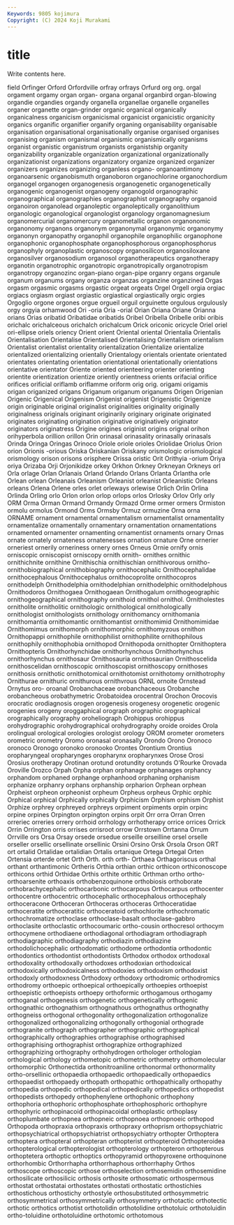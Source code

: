```yaml
---
Keywords: 9805 kojimura
Copyright: (C) 2024 Koji Murakami
---
```


# title

Write contents here.



field Orfinger Orford Orfordville orfray orfrays Orfurd
org org. orgal orgament orgamy organ organ- organa organal organbird
organ-blowing organdie organdies organdy organella organellae organelle organelles organer organette
organ-grinder organic organical organically organicalness organicism organicismal organicist organicistic organicity
organics organific organifier organify organing organisability organisable organisation organisational organisationally
organise organised organises organising organism organismal organismic organismically organisms organist
organistic organistrum organists organistship organity organizability organizable organization organizational organizationally
organizationist organizations organizatory organize organized organizer organizers organizes organizing organless
organo- organoantimony organoarsenic organobismuth organoboron organochlorine organochordium organogel organogen organogenesis
organogenetic organogenetically organogenic organogenist organogeny organogold organographic organographical organographies organographist
organography organoid organoiron organolead organoleptic organoleptically organolithium organologic organological organologist
organology organomagnesium organomercurial organomercury organometallic organon organonomic organonomy organons organonym
organonymal organonymic organonymy organonyn organopathy organophil organophile organophilic organophone organophonic
organophosphate organophosphorous organophosphorus organophyly organoplastic organoscopy organosilicon organosiloxane organosilver organosodium
organosol organotherapeutics organotherapy organotin organotrophic organotropic organotropically organotropism organotropy organozinc
organ-piano organ-pipe organry organs organule organum organums organy organza organzas
organzine organzined Orgas orgasm orgasmic orgasms orgastic orgeat orgeats Orgel
Orgell orgia orgiac orgiacs orgiasm orgiast orgiastic orgiastical orgiastically orgic
orgies Orgoglio orgone orgones orgue orgueil orguil orguinette orgulous orgulously
orgy orgyia orhamwood Ori -oria Oria -orial Orian Oriana Oriane
Orianna orians Orias oribatid Oribatidae oribatids Oribel Oribella Oribelle oribi
oribis orichalc orichalceous orichalch orichalcum Orick oriconic oricycle Oriel oriel
ori-ellipse oriels oriency Orient orient Oriental oriental Orientalia Orientalis Orientalisation
Orientalise Orientalised Orientalising Orientalism orientalism Orientalist orientalist orientality orientalization Orientalize
orientalize orientalized orientalizing orientally Orientalogy orientals orientate orientated orientates orientating
orientation orientational orientationally orientations orientative orientator Oriente oriented orienteering orienter
orienting orientite orientization orientize oriently orientness orients orifacial orifice orifices
orificial oriflamb oriflamme oriform orig orig. origami origamis origan origanized
origans Origanum origanum origanums Origen Origenian Origenic Origenical Origenism Origenist
origenist Origenistic Origenize origin originable original originalist originalities originality originally
originalness originals originant originarily originary originate originated originates originating origination
originative originatively originator originators originatress Origine origines originist origins orignal
orihon orihyperbola orillion orillon Orin orinasal orinasality orinasally orinasals Orinda
Oringa Oringas Orinoco Oriole oriole orioles Oriolidae Oriolus Orion orion
Orionis -orious Oriska Oriskanian Oriskany orismologic orismological orismology orison orisons
orisphere Orissa oristic Orit Orithyia -orium Oriya oriya Orizaba Orji
Orjonikidze orkey Orkhon Orkney Orkneyan Orkneys orl Orla orlage Orlan
Orlanais Orland Orlando Orlans Orlanta Orlantha orle Orlean orlean Orleanais
Orleanism Orleanist orleanist Orleanistic Orleans orleans Orlena Orlene orles orlet
orleways orlewise Orlich Orlin Orlina Orlinda Orling orlo Orlon orlon
orlop orlops orlos Orlosky Orlov Orly orly ORM Orma Orman
Ormand Ormandy Ormazd Orme ormer ormers Ormiston ormolu ormolus Ormond
Orms Ormsby Ormuz ormuzine Orna orna ORNAME ornament ornamental ornamentalism
ornamentalist ornamentality ornamentalize ornamentally ornamentary ornamentation ornamentations ornamented ornamenter ornamenting
ornamentist ornaments ornary Ornas ornate ornately ornateness ornatenesses ornation ornature
Orne ornerier orneriest ornerily orneriness ornery ornes Orneus Ornie ornify
ornis orniscopic orniscopist orniscopy ornith ornith- ornithes ornithic ornithichnite ornithine
Ornithischia ornithischian ornithivorous ornitho- ornithobiographical ornithobiography ornithocephalic Ornithocephalidae ornithocephalous Ornithocephalus
ornithocoprolite ornithocopros ornithodelph Ornithodelphia ornithodelphian ornithodelphic ornithodelphous Ornithodoros Ornithogaea Ornithogaean
Ornithogalum ornithogeographic ornithogeographical ornithography ornithoid ornithol ornithol. Ornitholestes ornitholite ornitholitic
ornithologic ornithological ornithologically ornithologist ornithologists ornithology ornithomancy ornithomania ornithomantia ornithomantic
ornithomantist ornithomimid Ornithomimidae Ornithomimus ornithomorph ornithomorphic ornithomyzous ornithon Ornithopappi ornithophile
ornithophilist ornithophilite ornithophilous ornithophily ornithophobia ornithopod Ornithopoda ornithopter Ornithoptera Ornithopteris
Ornithorhynchidae ornithorhynchous Ornithorhynchus ornithorhynchus ornithosaur Ornithosauria ornithosaurian Ornithoscelida ornithoscelidan ornithoscopic
ornithoscopist ornithoscopy ornithoses ornithosis ornithotic ornithotomical ornithotomist ornithotomy ornithotrophy Ornithurae
ornithuric ornithurous ornithvrous ORNL ornoite Ornstead Ornytus oro- oroanal Orobanchaceae
orobanchaceous Orobanche orobancheous orobathymetric Orobatoidea orocentral Orochon Orocovis orocratic orodiagnosis
orogen orogenesis orogenesy orogenetic orogenic orogenies orogeny oroggaphical orograph orographic
orographical orographically orography oroheliograph Orohippus orohippus orohydrographic orohydrographical orohydrography oroide
oroides Orola orolingual orological orologies orologist orology OROM orometer orometers
orometric orometry Oromo oronasal oronasally Orondo Orono Oronoco oronoco Oronogo
oronoko oronooko Orontes Orontium Orontius oropharyngeal oropharynges oropharynx oropharynxes Orose
Orosi Orosius orotherapy Orotinan orotund orotundity orotunds O'Rourke Orovada Oroville
Orozco Orpah Orpha orphan orphanage orphanages orphancy orphandom orphaned orphange
orphanhood orphaning orphanism orphanize orphanry orphans orphanship orpharion Orphean orphean
Orpheist orpheon orpheonist orpheum Orpheus orpheus Orphic orphic Orphical orphical
Orphically orphically Orphicism Orphism orphism Orphist Orphize orphrey orphreyed orphreys
orpiment orpiments orpin orpinc orpine orpines Orpington orpington orpins orpit
Orr orra Orran Orren orreriec orreries orrery orrhoid orrhology orrhotherapy
orrice orrices Orrick Orrin Orrington orris orrises orrisroot orrow Orrstown
Orrtanna Orrum Orrville ors Orsa Orsay orsede orsedue orseille orseilline
orsel orselle orseller orsellic orsellinate orsellinic Orsini Orsino Orsk Orsola
Orson ORT ort ortalid Ortalidae ortalidian Ortalis ortanique Ortega Ortegal
Orten Ortensia orterde ortet Orth Orth. orth orth- Orthaea Orthagoriscus
orthal orthant orthantimonic Ortheris Orthia orthian orthic orthicon orthiconoscope orthicons
orthid Orthidae Orthis orthite orthitic Orthman ortho ortho- orthoarsenite orthoaxis
orthobenzoquinone orthobiosis orthoborate orthobrachycephalic orthocarbonic orthocarpous Orthocarpus orthocenter orthocentre orthocentric
orthocephalic orthocephalous orthocephaly orthoceracone Orthoceran Orthoceras orthoceras Orthoceratidae orthoceratite orthoceratitic
orthoceratoid orthochlorite orthochromatic orthochromatize orthoclase orthoclase-basalt orthoclase-gabbro orthoclasite orthoclastic orthocoumaric
ortho-cousin orthocresol orthocym orthocymene orthodiaene orthodiagonal orthodiagram orthodiagraph orthodiagraphic orthodiagraphy
orthodiazin orthodiazine orthodolichocephalic orthodomatic orthodome orthodontia orthodontic orthodontics orthodontist orthodontists
Orthodox orthodox orthodoxal orthodoxality orthodoxally orthodoxes orthodoxian orthodoxical orthodoxically orthodoxicalness
orthodoxies orthodoxism orthodoxist orthodoxly orthodoxness Orthodoxy orthodoxy orthodromic orthodromics orthodromy
orthoepic orthoepical orthoepically orthoepies orthoepist orthoepistic orthoepists orthoepy orthoformic orthogamous
orthogamy orthoganal orthogenesis orthogenetic orthogenetically orthogenic orthognathic orthognathism orthognathous orthognathus
orthognathy orthogneiss orthogonal orthogonality orthogonalization orthogonalize orthogonalized orthogonalizing orthogonally orthogonial
orthograde orthogranite orthograph orthographer orthographic orthographical orthographically orthographies orthographise orthographised
orthographising orthographist orthographize orthographized orthographizing orthography orthohydrogen orthologer orthologian orthological
orthology orthometopic orthometric orthometry orthomolecular orthomorphic Orthonectida orthonitroaniline orthonormal orthonormality
ortho-orsellinic orthopaedia orthopaedic orthopaedically orthopaedics orthopaedist orthopaedy orthopath orthopathic orthopathically
orthopathy orthopedia orthopedic orthopedical orthopedically orthopedics orthopedist orthopedists orthopedy orthophenylene
orthophonic orthophony orthophoria orthophoric orthophosphate orthophosphoric orthophyre orthophyric orthopinacoid orthopinacoidal
orthoplastic orthoplasy orthoplumbate orthopnea orthopneic orthopnoea orthopnoeic orthopod Orthopoda orthopraxia
orthopraxis orthopraxy orthoprism orthopsychiatric orthopsychiatrical orthopsychiatrist orthopsychiatry orthopter Orthoptera orthoptera
orthopteral orthopteran orthopterist orthopteroid Orthopteroidea orthopterological orthopterologist orthopterology orthopteron orthopterous
orthoptetera orthoptic orthoptics orthopyramid orthopyroxene orthoquinone orthorhombic Orthorrhapha orthorrhaphous orthorrhaphy
Orthos orthoscope orthoscopic orthose orthoselection orthosemidin orthosemidine orthosilicate orthosilicic orthosis
orthosite orthosomatic orthospermous orthostat orthostatai orthostates orthostati orthostatic orthostichies orthostichous
orthostichy orthostyle orthosubstituted orthosymmetric orthosymmetrical orthosymmetrically orthosymmetry orthotactic orthotectic orthotic
orthotics orthotist orthotolidin orthotolidine orthotoluic orthotoluidin ortho-toluidine orthotoluidine orthotomic orthotomous
